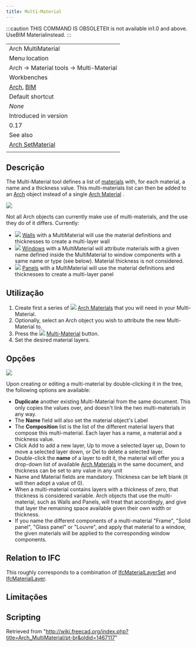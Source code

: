 ```yaml
---
title: Multi-Material
---
```


:::caution
THIS COMMAND IS OBSOLETEIt is not available in1.0 and above. UseBIM Materialinstead.
:::

|                                                                                 |
| ------------------------------------------------------------------------------- |
| Arch MultiMaterial                                                              |
| Menu location                                                                   |
| Arch → Material tools → Multi-Material                                          |
| Workbenches                                                                     |
| [Arch](/Arch_Workbench "Arch Workbench"), [BIM](/BIM_Workbench "BIM Workbench") |
| Default shortcut                                                                |
| _None_                                                                          |
| Introduced in version                                                           |
| 0.17                                                                            |
| See also                                                                        |
| [Arch SetMaterial](/Arch_SetMaterial "Arch SetMaterial")                        |
|                                                                                 |

## Descrição

The Multi-Material tool defines a list of [materials](/Material "Material") with, for each material, a name and a thickness value. This multi-materials list can then be added to an [Arch](/Arch_Workbench "Arch Workbench") object instead of a single [Arch Material](/Arch_SetMaterial "Arch SetMaterial") .

![](/images/Arch_multimaterial_example.png)

Not all Arch objects can currently make use of multi-materials, and the use they do of it differs. Currently:

- ![](/images/Arch_Wall.svg) [Walls](/Arch_Wall "Arch Wall") with a MultiMaterial will use the material definitions and thicknesses to create a multi-layer wall
- ![](/images/Arch_Window.svg) [Windows](/Arch_Window "Arch Window") with a MultiMaterial will attribute materials with a given name defined inside the MultiMaterial to window components with a same name or type (see below). Material thickness is not considered.
- ![](/images/Arch_Panel.svg) [Panels](/Arch_Panel "Arch Panel") with a MultiMaterial will use the material definitions and thicknesses to create a multi-layer panel

## Utilização

1. Create first a series of ![](/images/Arch_SetMaterial.svg) [Arch Materials](/Arch_SetMaterial "Arch SetMaterial") that you will need in your Multi-Material.
2. Optionally, select an Arch object you wish to attribute the new Multi-Material to.
3. Press the ![](/images/Arch_MultiMaterial.svg) [Multi-Material](/Arch_MultiMaterial "Arch MultiMaterial") button.
4. Set the desired material layers.

## Opções

![](/images/Arch_multimaterial_panel.png)

Upon creating or editing a multi-material by double-clicking it in the tree, the following options are available:

- **Duplicate** another existing Multi-Material from the same document. This only copies the values over, and doesn't link the two multi-materials in any way.
- The **Name** field will also set the material object's Label
- The **Composition** list is the list of the different material layers that compose this multi-material. Each layer has a name, a material and a thickness value.
- Click Add to add a new layer, Up to move a selected layer up, Down to move a selected layer down, or Del to delete a selected layer.
- Double-click the **name** of a layer to edit it, the material will offer you a drop-down list of available [Arch Materials](/Arch_SetMaterial "Arch SetMaterial") in the same document, and thickness can be set to any value in any unit
- Name and Material fields are mandatory. Thickness can be left blank (it will then adopt a value of 0).
- When a multi-material contains layers with a thickness of zero, that thickness is considered variable. Arch objects that use the multi-material, such as Walls and Panels, will treat that accordingly, and give that layer the remaining space available given their own width or thickness.
- If you name the different components of a multi-material "Frame", "Solid panel", "Glass panel" or "Louvre", and apply that material to a window, the given materials will be applied to the corresponding window components.

## Relation to IFC

This roughly corresponds to a combination of [IfcMaterialLayerSet](https://standards.buildingsmart.org/IFC/DEV/IFC4_2/FINAL/HTML/link/ifcmateriallayerset.htm) and [IfcMaterialLayer](https://standards.buildingsmart.org/IFC/DEV/IFC4_2/FINAL/HTML/link/ifcmateriallayer.htm).

## Limitações

## Scripting

Retrieved from "<http://wiki.freecad.org/index.php?title=Arch_MultiMaterial/pt-br&oldid=1467117>"
